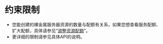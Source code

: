 # 约束限制<a name="ZH-CN_TOPIC_0170883545"></a>

-   您能创建的裸金属服务器资源的数量与配额有关系，如果您想查看服务配额、扩大配额，具体请参见“[调整资源配额](https://support.huaweicloud.com/usermanual-bms/bms_01_0064.html)”。
-   更详细的限制请参见具体API的说明。

